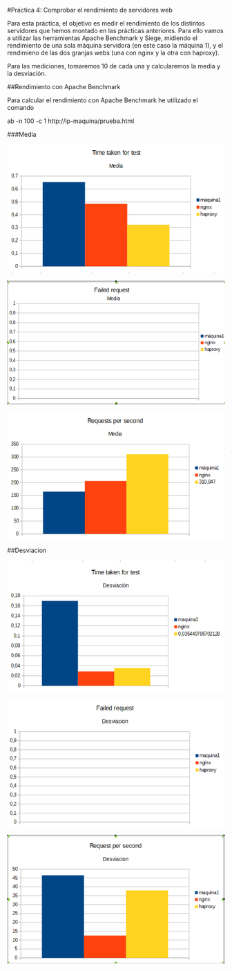 #Práctica 4: Comprobar el rendimiento de servidores web

Para esta práctica, el objetivo es medir el rendimiento de los distintos servidores que hemos montado en las prácticas anteriores. Para ello vamos a utilizar las herramientas Apache Benchmark y Siege, midiendo el rendimiento de una sola máquina servidora (en este caso la máquina 1), y el rendimieno de las dos granjas webs  (una con nginx y la otra con haproxy).

Para las mediciones, tomaremos 10 de cada una y calcularemos la media y la desviación.

##Rendimiento con Apache Benchmark

Para calcular el rendimiento con Apache Benchmark he utilizado el comando

ab -n 100 -c 1 http://ip-maquina/prueba.html

###Media

![Time taken media](Imagenes/imagen1.PNG) 

![Failed request media](Imagenes/imagen2.PNG) 

![Requests per second media](Imagenes/imagen3.PNG) 

##Desviacion

![Time taken desviacion](Imagenes/imagen4.PNG) 

![Failed request desviacion](Imagenes/imagen5.PNG)

![Requests per second desviacion](Imagenes/imagen6.PNG) 






